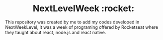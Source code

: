 <h1 align="center"> NextLevelWeek :rocket:</h1>
This repository was created by me to add my codes developed in NextWeekLevel, it was a week of programing offered by Rocketseat where they taught about react, node.js and react native.
